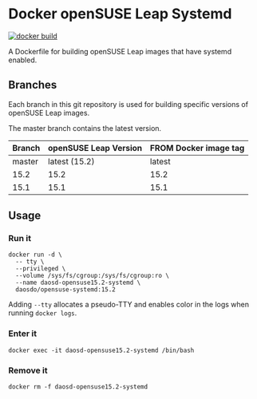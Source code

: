 # Docker openSUSE Leap Systemd

[![docker build](https://github.com/daos-do/docker-opensuse-systemd/workflows/docker%20build/badge.svg?branch=15.2)](https://hub.docker.com/repository/docker/daosdo/opensuse-systemd)

A Dockerfile for building openSUSE Leap images that have systemd enabled.

## Branches

Each branch in this git repository is used for building specific versions
of openSUSE Leap images.

The master branch contains the latest version.

|Branch |openSUSE Leap Version|FROM Docker image tag|
|-------|---------------------|---------------------|
|master |latest (15.2)        |latest               |
|15.2   |15.2                 |15.2                 |
|15.1   |15.1                 |15.1                 |

## Usage

### Run it

```
docker run -d \
  -- tty \
  --privileged \
  --volume /sys/fs/cgroup:/sys/fs/cgroup:ro \
  --name daosd-opensuse15.2-systemd \
  daosdo/opensuse-systemd:15.2
```

Adding `--tty` allocates a pseudo-TTY and enables color in the logs when
running `docker logs`.

### Enter it

```
docker exec -it daosd-opensuse15.2-systemd /bin/bash
```

### Remove it

```
docker rm -f daosd-opensuse15.2-systemd
```
